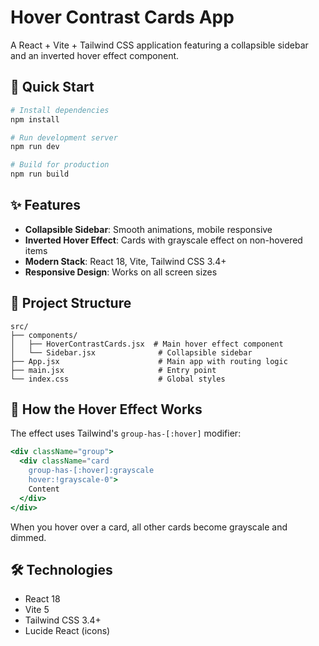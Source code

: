 # Hover Contrast Cards App

A React + Vite + Tailwind CSS application featuring a collapsible sidebar and an inverted hover effect component.

## 🚀 Quick Start

```bash
# Install dependencies
npm install

# Run development server
npm run dev

# Build for production
npm run build
```

## ✨ Features

- **Collapsible Sidebar**: Smooth animations, mobile responsive
- **Inverted Hover Effect**: Cards with grayscale effect on non-hovered items
- **Modern Stack**: React 18, Vite, Tailwind CSS 3.4+
- **Responsive Design**: Works on all screen sizes

## 📁 Project Structure

```
src/
├── components/
│   ├── HoverContrastCards.jsx  # Main hover effect component
│   └── Sidebar.jsx              # Collapsible sidebar
├── App.jsx                      # Main app with routing logic
├── main.jsx                     # Entry point
└── index.css                    # Global styles
```

## 🎨 How the Hover Effect Works

The effect uses Tailwind's `group-has-[:hover]` modifier:

```jsx
<div className="group">
  <div className="card
    group-has-[:hover]:grayscale 
    hover:!grayscale-0">
    Content
  </div>
</div>
```

When you hover over a card, all other cards become grayscale and dimmed.

## 🛠️ Technologies

- React 18
- Vite 5
- Tailwind CSS 3.4+
- Lucide React (icons)

